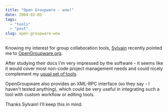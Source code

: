 ```yaml
---
title: "Open Groupware - wow!"
date: 2004-02-05
tags: 
  - "tools"
  - "post"
slug: open-groupware-wow
---
```


Knowing my interest for group collaboration tools, [Sylvain](http://www.anyware-tech.com/blogs/sylvain/) recently pointed me to [OpenGroupware.org](http://opengroupware.org/).

After studying their docs I'm very impressed by the software - it seems like it would cover most non-code project management needs and could nicely complement my [usual set of tools](http://orixo.com/events/gt2003/sessions.html#bertrand).

OpenGroupware also provides an XML-RPC interface (so they say - I haven't tested anything), which could be very useful in integrating such a tool with custom workflow or editing tools.

Thanks Sylvain! I'll keep this in mind.
